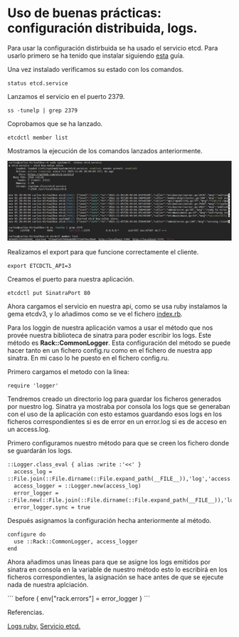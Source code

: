 # Uso de buenas prácticas: configuración distribuida, logs.

Para usar la configuración distirbuida se ha usado el servicio etcd. Para usarlo primero se ha tenido que instalar siguiendo [esta](https://computingforgeeks.com/how-to-install-etcd-on-ubuntu-18-04-ubuntu-16-04/) guía.

Una vez instalado verificamos su estado con los comandos.

```
status etcd.service
```

Lanzamos el servicio en el puerto 2379.

```
ss -tunelp | grep 2379
```

Coprobamos que se ha lanzado.

```
etcdctl member list
```
 Mostramos la ejecución de los comandos lanzados anteriormente.

 ![salida etcd](./img/salidaEtcd.PNG)

 Realizamos el export para que funcione correctamente el cliente.

 ```
 export ETCDCTL_API=3
 ```

Creamos el puerto para nuestra aplicación.

```
etcdctl put SinatraPort 80
```

Ahora cargamos el servicio en nuestra api, como se usa ruby instalamos la gema etcdv3, y lo añadimos como se ve el fichero [index.rb](https://github.com/CharlySM/ProyectoCC/blob/master/config.ru).

Para los loggin de nuestra aplicación vamos a usar el método que nos provée nuestra biblioteca de sinatra para poder escribir los logs. Este método es **Rack::CommonLogger**. Esta configuración del método se puede hacer tanto en un fichero config.ru como en el fichero de nuestra app sinatra. En mi caso lo he puesto en el fichero config.ru.

Primero cargamos el metodo con la linea:

```
require 'logger'
```

Tendremos creado un directorio log para guardar los ficheros generados por nuestro log. Sinatra ya mostraba por consola los logs que se generaban con el uso de la aplicación con esto estamos guardando esos logs en los ficheros correspondientes si es de error en un error.log si es de acceso en un access.log.

Primero configuramos nuestro método para que se creen los fichero donde se guardarán los logs.

```
::Logger.class_eval { alias :write :'<<' }
  access_log = ::File.join(::File.dirname(::File.expand_path(__FILE__)),'log','access.log')
  access_logger = ::Logger.new(access_log)
  error_logger = ::File.new(::File.join(::File.dirname(::File.expand_path(__FILE__)),'log','error.log'),"a+")
  error_logger.sync = true
```

Después asignamos la configuración hecha anteriormente al método.

```
configure do
  use ::Rack::CommonLogger, access_logger
end
```

Ahora añadimos unas lineas para que se asigne los logs emitidos por sinatra en consola en la variable de nuestro método esto lo escribirá en los ficheros correspondientes, la asignación se hace antes de que se ejecute nada de nuestra aplciación.

´´´
before {
  env["rack.errors"] =  error_logger
}
´´´

Referencias.

[Logs ruby.](https://spin.atomicobject.com/2013/11/12/production-logging-sinatra/)
[Servicio etcd.](https://computingforgeeks.com/how-to-install-etcd-on-ubuntu-18-04-ubuntu-16-04/)
